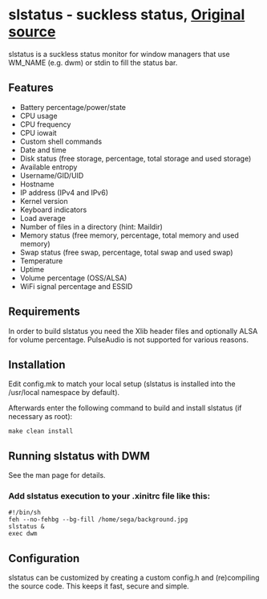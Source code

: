 # slstatus - suckless status, [Original source](https://github.com/Digital-Chaos/slstatus)
slstatus is a suckless status monitor for window managers that use WM_NAME
(e.g. dwm) or stdin to fill the status bar.


## Features
- Battery percentage/power/state
- CPU usage
- CPU frequency
- CPU iowait
- Custom shell commands
- Date and time
- Disk status (free storage, percentage, total storage and used storage)
- Available entropy
- Username/GID/UID
- Hostname
- IP address (IPv4 and IPv6)
- Kernel version
- Keyboard indicators
- Load average
- Number of files in a directory (hint: Maildir)
- Memory status (free memory, percentage, total memory and used memory)
- Swap status (free swap, percentage, total swap and used swap)
- Temperature
- Uptime
- Volume percentage (OSS/ALSA)
- WiFi signal percentage and ESSID


## Requirements
In order to build slstatus you need the Xlib header files and optionally ALSA
for volume percentage. PulseAudio is not supported for various reasons.


## Installation
Edit config.mk to match your local setup (slstatus is installed into the
/usr/local namespace by default).

Afterwards enter the following command to build and install slstatus (if
necessary as root):

    make clean install


## Running slstatus with DWM
See the man page for details.
### Add slstatus execution to your .xinitrc file like this:
````
#!/bin/sh
feh --no-fehbg --bg-fill /home/sega/background.jpg
slstatus &
exec dwm
````
## Configuration
slstatus can be customized by creating a custom config.h and (re)compiling the
source code. This keeps it fast, secure and simple.
